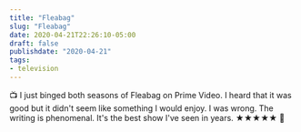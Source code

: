 ```yaml
---
title: "Fleabag"
slug: "Fleabag"
date: 2020-04-21T22:26:10-05:00
draft: false
publishdate: "2020-04-21"
tags:
- television
---
```


📺  I just binged both seasons of Fleabag on Prime Video. I heard that it was good but it didn't seem like something I would enjoy. I was wrong. The writing is phenomenal. It's the best show I've seen in years. ★★★★★ 🍿
